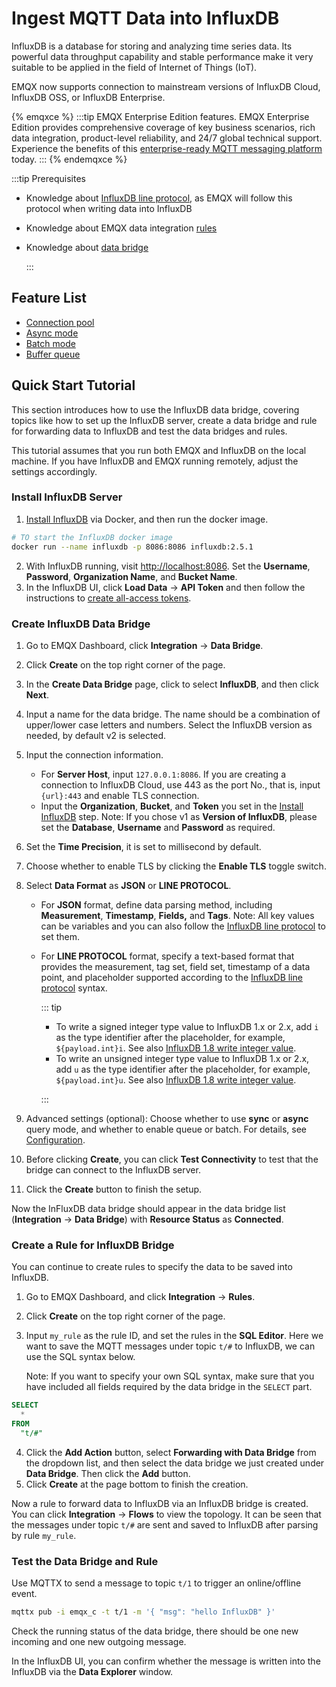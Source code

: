 # Ingest MQTT Data into InfluxDB

InfluxDB is a database for storing and analyzing time series data. Its powerful data throughput capability and stable performance make it very suitable to be applied in the field of Internet of Things (IoT).

EMQX now supports connection to mainstream versions of InfluxDB Cloud, InfluxDB OSS, or InfluxDB Enterprise.

{% emqxce %}
:::tip
EMQX Enterprise Edition features. EMQX Enterprise Edition provides comprehensive coverage of key business scenarios, rich data integration, product-level reliability, and 24/7 global technical support. Experience the benefits of this [enterprise-ready MQTT messaging platform](https://www.emqx.com/en/try?product=enterprise) today.
:::
{% endemqxce %}

:::tip Prerequisites

- Knowledge about [InfluxDB line protocol](https://docs.influxdata.com/influxdb/v2.5/reference/syntax/line-protocol/), as EMQX will follow this protocol when writing data into InfluxDB

- Knowledge about EMQX data integration [rules](./rules.md)

- Knowledge about [data bridge](./data-bridges.md)

  :::

## Feature List

- [Connection pool](./data-bridges.md#connection-pool) <!-- TODO 确认改版后知否支持-->
- [Async mode](./data-bridges.md#async-mode)
- [Batch mode](./data-bridges.md#batch-mode)
- [Buffer queue](./data-bridges.md#buffer-queue)

<!--[Configuration parameters](#Configuration) TODO 链接到配置手册对应配置章节。 -->

## Quick Start Tutorial

This section introduces how to use the InfluxDB data bridge, covering topics like how to set up the InfluxDB server, create a data bridge and rule for forwarding data to InfluxDB and test the data bridges and rules.

This tutorial assumes that you run both EMQX and InfluxDB on the local machine. If you have InfluxDB and EMQX running remotely, adjust the settings accordingly.

### Install InfluxDB Server

1. [Install InfluxDB](https://docs.influxdata.com/influxdb/v2.5/install/) via Docker, and then run the docker image.

```bash
# TO start the InfluxDB docker image
docker run --name influxdb -p 8086:8086 influxdb:2.5.1
```

2. With InfluxDB running, visit [http://localhost:8086](http://localhost:8086). Set the **Username**, **Password**, **Organization Name**, and **Bucket Name**.
3. In the InfluxDB UI, click **Load Data** -> **API Token** and then follow the instructions to [create all-access tokens](https://docs.influxdata.com/influxdb/v2.5/install/#create-all-access-tokens).

### Create InfluxDB Data Bridge

1. Go to EMQX Dashboard, click **Integration** -> **Data Bridge**.

2. Click **Create** on the top right corner of the page.

3. In the **Create Data Bridge** page, click to select **InfluxDB**, and then click **Next**.

4. Input a name for the data bridge. The name should be a combination of upper/lower case letters and numbers. Select the InfluxDB version as needed, by default v2 is selected.

5. Input the connection information.
   - For **Server Host**, input `127.0.0.1:8086`. If you are creating a connection to InfluxDB Cloud, use 443 as the port No., that is, input `{url}:443` and enable TLS  connection.
   - Input the **Organization**, **Bucket**, and **Token** you set in the [Install InfluxDB](#install-influxdb-server) step. Note: If you chose v1 as **Version of InfluxDB**, please set the **Database**, **Username** and **Password** as required. 

6. Set the **Time Precision**, it is set to millisecond by default. 

7. Choose whether to enable TLS by clicking the **Enable TLS** toggle switch.

8. Select **Data Format** as **JSON** or **LINE PROTOCOL**. 

   - For **JSON** format, define data parsing method, including **Measurement**, **Timestamp**, **Fields,** and **Tags**. Note: All key values can be variables and you can also follow the [InfluxDB line protocol](https://docs.influxdata.com/influxdb/v2.5/reference/syntax/line-protocol/) to set them.

   - For **LINE PROTOCOL** format, specify a text-based format that provides the measurement, tag set, field set, timestamp of a data point, and placeholder supported according to the [InfluxDB line protocol](https://docs.influxdata.com/influxdb/v2.3/reference/syntax/line-protocol/) syntax.
   
     ::: tip

     - To write a signed integer type value to InfluxDB 1.x or 2.x, add `i` as the type identifier after the placeholder, for example, `${payload.int}i`. See also [InfluxDB 1.8 write integer value](https://docs.influxdata.com/influxdb/v1.8/write_protocols/line_protocol_reference/#write-the-field-value-1-as-an-integer-to-influxdb).
     - To write an unsigned integer type value to InfluxDB 1.x or 2.x, add `u` as the type identifier after the placeholder, for example, `${payload.int}u`. See also [InfluxDB 1.8 write integer value](https://docs.influxdata.com/influxdb/v1.8/write_protocols/line_protocol_reference/#write-the-field-value-1-as-an-integer-to-influxdb).

     :::

9. Advanced settings (optional): Choose whether to use **sync** or **async** query mode, and whether to enable queue or batch. For details, see [Configuration](./data-bridges.md).

10. Before clicking **Create**, you can click **Test Connectivity** to test that the bridge can connect to the InfluxDB server.

11. Click the **Create** button to finish the setup.

Now the InFluxDB data bridge should appear in the data bridge list (**Integration** -> **Data Bridge**) with **Resource Status** as **Connected**.

### Create a Rule for InfluxDB Bridge

You can continue to create rules to specify the data to be saved into InfluxDB.

1. Go to EMQX Dashboard, and click **Integration** -> **Rules**.

2. Click **Create** on the top right corner of the page.

3. Input `my_rule` as the rule ID, and set the rules in the **SQL Editor**. Here we want to save the MQTT messages under topic `t/#`  to InfluxDB, we can use the SQL syntax below. 

   Note: If you want to specify your own SQL syntax, make sure that you have included all fields required by the data bridge in the `SELECT` part.

  ```sql
  SELECT
    *
  FROM
    "t/#"
  ```

4. Click the **Add Action** button, select **Forwarding with Data Bridge** from the dropdown list, and then select the data bridge we just created under **Data Bridge**. Then click the **Add** button.
4. Click **Create** at the page bottom to finish the creation.

Now a rule to forward data to InfluxDB via an InfluxDB bridge is created. You can click **Integration** -> **Flows** to view the topology. It can be seen that the messages under topic `t/#`  are sent and saved to InfluxDB after parsing by rule  `my_rule`.

### Test the Data Bridge and Rule

Use MQTTX  to send a message to topic  `t/1`  to trigger an online/offline event.

```bash
mqttx pub -i emqx_c -t t/1 -m '{ "msg": "hello InfluxDB" }'
```

Check the running status of the data bridge, there should be one new incoming and one new outgoing message.

In the InfluxDB UI, you can confirm whether the message is written into the InfluxDB via the **Data Explorer** window.
